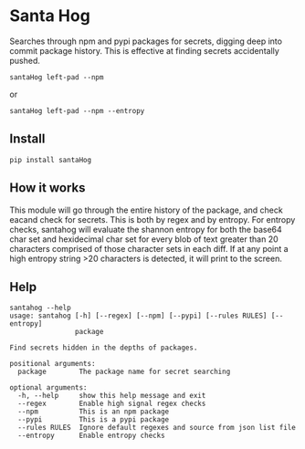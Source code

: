 # Santa Hog
Searches through npm and pypi packages for secrets, digging deep into commit package history. This is effective at finding secrets accidentally pushed.


```
santaHog left-pad --npm
```

or

```
santaHog left-pad --npm --entropy
```

## Install
```
pip install santaHog
```

## How it works
This module will go through the entire history of the package, and check eacand check for secrets. This is both by regex and by entropy. For entropy checks, santahog will evaluate the shannon entropy for both the base64 char set and hexidecimal char set for every blob of text greater than 20 characters comprised of those character sets in each diff. If at any point a high entropy string >20 characters is detected, it will print to the screen.

## Help

```
santahog --help
usage: santahog [-h] [--regex] [--npm] [--pypi] [--rules RULES] [--entropy]
                package

Find secrets hidden in the depths of packages.

positional arguments:
  package        The package name for secret searching

optional arguments:
  -h, --help     show this help message and exit
  --regex        Enable high signal regex checks
  --npm          This is an npm package
  --pypi         This is a pypi package
  --rules RULES  Ignore default regexes and source from json list file
  --entropy      Enable entropy checks
```

